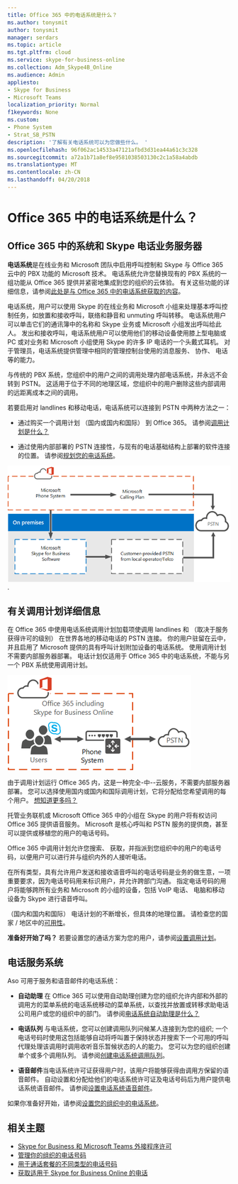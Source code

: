 ```yaml
---
title: Office 365 中的电话系统是什么？
ms.author: tonysmit
author: tonysmit
manager: serdars
ms.topic: article
ms.tgt.pltfrm: cloud
ms.service: skype-for-business-online
ms.collection: Adm_Skype4B_Online
ms.audience: Admin
appliesto:
- Skype for Business
- Microsoft Teams
localization_priority: Normal
f1keywords: None
ms.custom:
- Phone System
- Strat_SB_PSTN
description: '了解有关电话系统可以为您做些什么。 '
ms.openlocfilehash: 96f062ac14533a47121afbd3d31ea44a61c3c328
ms.sourcegitcommit: a72a1b71a8ef8e9581038503130c2c1a58a4abdb
ms.translationtype: MT
ms.contentlocale: zh-CN
ms.lasthandoff: 04/20/2018
---
```

# <a name="what-is-phone-system-in-office-365"></a>Office 365 中的电话系统是什么？

## <a name="phone-system-in-office-365-and-skype-for-business-server"></a>Office 365 中的系统和 Skype 电话业务服务器

**电话系统**是在线业务和 Microsoft 团队中启用呼叫控制和 Skype 与 Office 365 云中的 PBX 功能的 Microsoft 技术。 电话系统允许您替换现有的 PBX 系统的一组功能从 Office 365 提供并紧密地集成到您的组织的云体验。 有关这些功能的详细信息，请参阅[此处是与 Office 365 中的电话系统获取的内容](here-s-what-you-get-with-phone-system.md)。
  
电话系统，用户可以使用 Skype 的在线业务和 Microsoft 小组来处理基本呼叫控制任务，如放置和接收呼叫，联络和静音和 unmuting 呼叫转移。 电话系统用户可以单击它们的通讯簿中的名称和 Skype 业务或 Microsoft 小组发出呼叫给此人。 发出和接收呼叫，电话系统用户可以使用他们的移动设备使用膝上型电脑或 PC 或对业务和 Microsoft 小组使用 Skype 的许多 IP 电话的一个头戴式耳机。 对于管理员，电话系统提供管理中相同的管理控制台使用的消息服务、 协作、 电话等的能力。
  
与传统的 PBX 系统，您组织中的用户之间的调用处理内部电话系统，并永远不会转到 PSTN。 这适用于位于不同的地理区域，您组织中的用户删除这些内部调用的远距离成本之间的调用。
  
若要启用对 landlines 和移动电话，电话系统可以连接到 PSTN 中两种方法之一：
  
- 通过购买一个调用计划 （国内或国内和国际） 到 Office 365。 请参阅[调用计划是什么？](../what-are-calling-plans-in-office-365/what-are-calling-plans-in-office-365.md)
    
- 通过使用内部部署的 PSTN 连接性，与现有的电话基础结构上部署的软件连接的位置。 请参阅[规划您的电话系统](../../SfbServer/skype-for-business-hybrid-solutions/plan-your-phone-system-cloud-pbx-solution/plan-your-phone-system-cloud-pbx-solution.md)。

![描述云 PBX 服务](../../SfbServer/media/29fd12ab-e86f-422d-b4d6-0b75824211bc.png).

## <a name="more-about-calling-plans"></a>有关调用计划详细信息

在 Office 365 中使用电话系统调用计划加载项使调用 landlines 和 （取决于服务获得许可的级别） 在世界各地的移动电话的 PSTN 连接。 你的用户驻留在云中，并且启用了 Microsoft 提供的具有呼叫计划附加设备的电话系统。 使用调用计划不需要内部服务器部署。 电话计划仅适用于 Office 365 中的电话系统，不能与另一个 PBX 系统使用调用计划。

![该拓扑图显示云 PBX 和 PSTN 呼叫（这是完整的云中语音解决方案）。](../../SfbServer/media/3e847ec3-f441-4833-8616-c5ebab094e3e.png)

由于调用计划运行 Office 365 内，这是一种完全-中--云服务，不需要内部服务器部署。 您可以选择使用国内或国内和国际调用计划，它将分配给您希望调用的每个用户。 [想知道更多吗？](../what-are-calling-plans-in-office-365/what-are-calling-plans-in-office-365.md)
  
托管业务联机或 Microsoft Office 365 中的小组在 Skype 的用户将有权访问 Office 365 提供语音服务。 Microsoft 是核心呼叫和 PSTN 服务的提供商，甚至可以提供或移植您的用户的电话号码。 
  
Office 365 中调用计划允许您搜索、 获取，并指派到您组织中的用户的电话号码，以便用户可以进行并与组织内外的人接听电话。
  
在所有类型，具有允许用户发送和接收语音呼叫的电话号码是业务的做生意，一项重要要求，因为电话号码用来标识用户，并允许跨部门沟通。 指定电话号码的用户将能够跨所有业务和 Microsoft 的小组的设备，包括 VoIP 电话、 电脑和移动设备为 Skype 进行语音呼叫。 

（国内和国内和国际） 电话计划的不断增长，但具体的地理位置。 请检查您的国家 / 地区中的[可用性](../country-and-region-availability-for-audio-conferencing-and-calling-plans/country-and-region-availability-for-audio-conferencing-and-calling-plans.md)。 

**准备好开始了吗？**  若要设置您的通话方案为您的用户，请参阅[设置调用计划](../what-are-calling-plans-in-office-365/set-up-calling-plans.md)。  

## <a name="phone-system-with-services"></a>电话服务系统
 Aso 可用于服务和语音邮件的电话系统：
- **自动助理** 在 Office 365 可以使用自动助理创建为您的组织允许内部和外部的调用方的菜单系统的电话系统移动的菜单系统，以查找并放置或转移求助电话公司用户或您的组织中的部门。 请参阅[电话系统自动助理是什么？](what-are-phone-system-auto-attendants.md)

- **电话队列** 与电话系统，您可以创建调用队列问候某人连接到为您的组织; 一个电话号码时使用这包括能够自动将呼叫置于保持状态并搜索下一个可用的呼叫代理处理该调用时调用收听音乐暂候状态的人的能力。 您可以为您的组织创建单个或多个调用队列。 请参阅[创建电话系统调用队列](create-a-phone-system-call-queue.md)。

- **语音邮件**当电话系统许可证获得用户时，该用户将能够获得由调用方保留的语音邮件。 自动设置和分配给他们的电话系统许可证及电话号码后为用户提供电话系统语音邮件。 请参阅[设置电话系统语音邮件](phone-system-voicemail/set-up-phone-system-voicemail.md)。

如果你准备好开始，请参阅[设置您的组织中的电话系统](setting-up-your-phone-system.md)。

## <a name="related-topics"></a>相关主题
- [Skype for Business 和 Microsoft Teams 外接程序许可](../skype-for-business-and-microsoft-teams-add-on-licensing/skype-for-business-and-microsoft-teams-add-on-licensing.md)
- [管理你的组织的电话号码](../what-are-calling-plans-in-office-365/manage-phone-numbers-for-your-organization/manage-phone-numbers-for-your-organization.md)
- [用于通话套餐的不同类型的电话号码](../what-are-calling-plans-in-office-365/different-kinds-of-phone-numbers-used-for-calling-plans.md)
- [获取适用于 Skype for Business Online 的电话](getting-phones-for-skype-for-business-online/getting-phones-for-skype-for-business-online.md)

